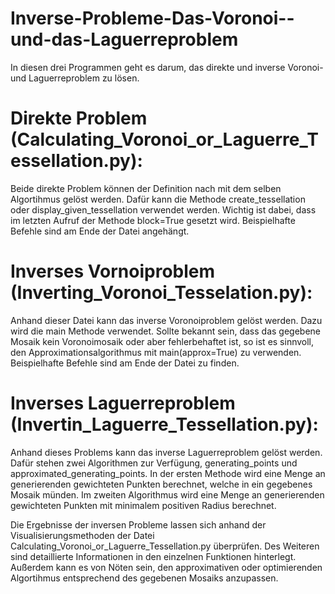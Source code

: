 # Inverse-Probleme-Das-Voronoi--und-das-Laguerreproblem

In diesen drei Programmen geht es darum, das direkte und inverse Voronoi- und Laguerreproblem zu lösen.


# Direkte Problem (Calculating_Voronoi_or_Laguerre_Tessellation.py):

Beide direkte Problem können der Definition nach mit dem selben Algortihmus gelöst werden.
Dafür kann die Methode create_tessellation oder display_given_tessellation verwendet werden. Wichtig ist dabei, dass im letzten Aufruf der Methode block=True gesetzt wird. Beispielhafte Befehle sind am Ende der Datei angehängt.


# Inverses Vornoiproblem (Inverting_Voronoi_Tesselation.py):

Anhand dieser Datei kann das inverse Voronoiproblem gelöst werden. Dazu wird die main Methode verwendet.  Sollte bekannt sein, dass das gegebene Mosaik kein Voronoimosaik oder aber fehlerbehaftet ist, so ist es sinnvoll, den Approximationsalgorithmus mit main(approx=True) zu verwenden. Beispielhafte Befehle sind am Ende der Datei zu finden.

# Inverses Laguerreproblem (Invertin_Laguerre_Tessellation.py):

Anhand dieses Problems kann das inverse Laguerreproblem gelöst werden. Dafür stehen zwei Algorithmen zur Verfügung, generating_points und approximated_generating_points. In der ersten Methode wird eine Menge an generierenden gewichteten Punkten berechnet, welche in ein gegebenes Mosaik münden. Im zweiten Algorithmus wird eine Menge an generierenden gewichteten Punkten mit minimalem positiven Radius berechnet.


Die Ergebnisse der inversen Probleme lassen sich anhand der Visualisierungsmethoden der Datei Calculating_Voronoi_or_Laguerre_Tessellation.py überprüfen. Des Weiteren sind detaillierte Informationen in den einzelnen Funktionen hinterlegt. Außerdem kann es von Nöten sein, den approximativen oder optimierenden Algortihmus entsprechend des gegebenen Mosaiks anzupassen.
